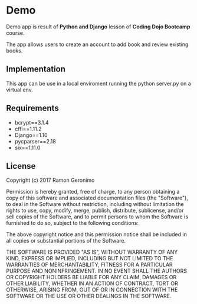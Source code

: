 # Demo


Demo app is result of **Python and Django** lesson of **Coding Dojo Bootcamp** course.

The app allows users to create an account to add book and review existing books.

## Implementation

This app can be use in a local enviroment running the python server.py on a virtual env.

## Requirements

- bcrypt==3.1.4
- cffi==1.11.2
- Django==1.10
- pycparser==2.18
- six==1.11.0

## License

Copyright (c) 2017 Ramon Geronimo

Permission is hereby granted, free of charge, to any person obtaining a copy of this software and associated documentation files (the "Software"), 
to deal in the Software without restriction, including without limitation the rights to use, copy, modify, merge, publish, distribute, sublicense, 
and/or sell copies of the Software, and to permit persons to whom the Software is furnished to do so, subject to the following conditions:

The above copyright notice and this permission notice shall be included in all copies or substantial portions of the Software.

THE SOFTWARE IS PROVIDED "AS IS", WITHOUT WARRANTY OF ANY KIND, EXPRESS OR IMPLIED, INCLUDING BUT NOT LIMITED TO THE WARRANTIES OF MERCHANTABILITY, 
FITNESS FOR A PARTICULAR PURPOSE AND NONINFRINGEMENT. IN NO EVENT SHALL THE AUTHORS OR COPYRIGHT HOLDERS BE LIABLE FOR ANY CLAIM, DAMAGES OR OTHER LIABILITY, 
WHETHER IN AN ACTION OF CONTRACT, TORT OR OTHERWISE, ARISING FROM, OUT OF OR IN CONNECTION WITH THE SOFTWARE OR THE USE OR OTHER DEALINGS IN THE SOFTWARE.
